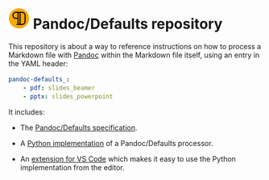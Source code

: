 # ![](icon.svg) Pandoc/Defaults repository

This repository is about a way to reference instructions on how to process a Markdown file with [Pandoc](https://pandoc.org/) within the Markdown file itself, using an entry in the YAML header:

````yaml
pandoc-defaults_:
    - pdf: slides_beamer
    - pptx: slides_powerpoint
````

It includes:

-   The [Pandoc/Defaults specification](spec/).

-   A [Python implementation](python/) of a Pandoc/Defaults processor.

-   An [extension for VS Code](vscode/) which makes it easy to use the Python implementation from the editor.
